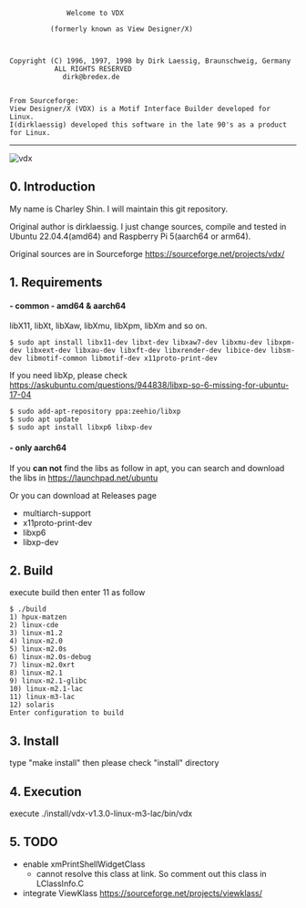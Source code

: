                   Welcome to VDX

              (formerly known as View Designer/X)



    Copyright (C) 1996, 1997, 1998 by Dirk Laessig, Braunschweig, Germany
               ALL RIGHTS RESERVED
                 dirk@bredex.de


    From Sourceforge:
    View Designer/X (VDX) is a Motif Interface Builder developed for Linux.
    I(dirklaessig) developed this software in the late 90's as a product for Linux.
----
![vdx](https://github.com/char76/vdx/assets/1542010/81959fba-050a-4442-8fef-f903b7f384f0)

## 0. Introduction

My name is Charley Shin. I will maintain this git repository.

Original author is dirklaessig. I just change sources, compile and tested in Ubuntu 22.04.4(amd64) and Raspberry Pi 5(aarch64 or arm64).

Original sources are in Sourceforge https://sourceforge.net/projects/vdx/

## 1. Requirements
 #### - common - amd64 & aarch64
libX11, libXt, libXaw, libXmu, libXpm, libXm and so on.
```
$ sudo apt install libx11-dev libxt-dev libxaw7-dev libxmu-dev libxpm-dev libxext-dev libxau-dev libxft-dev libxrender-dev libice-dev libsm-dev libmotif-common libmotif-dev x11proto-print-dev
```
If you need libXp, please check https://askubuntu.com/questions/944838/libxp-so-6-missing-for-ubuntu-17-04
```
$ sudo add-apt-repository ppa:zeehio/libxp
$ sudo apt update
$ sudo apt install libxp6 libxp-dev
```
 #### - only aarch64
If you **can not** find the libs as follow in apt, you can search and download the libs in https://launchpad.net/ubuntu

Or you can download at Releases page

 * multiarch-support
 * x11proto-print-dev
 * libxp6
 * libxp-dev
## 2. Build
execute build then enter 11 as follow
```
$ ./build
1) hpux-matzen
2) linux-cde
3) linux-m1.2
4) linux-m2.0
5) linux-m2.0s
6) linux-m2.0s-debug
7) linux-m2.0xrt
8) linux-m2.1
9) linux-m2.1-glibc
10) linux-m2.1-lac
11) linux-m3-lac
12) solaris
Enter configuration to build
```

## 3. Install
type "make install" then please check "install" directory

## 4. Execution
execute ./install/vdx-v1.3.0-linux-m3-lac/bin/vdx

## 5. TODO
* enable xmPrintShellWidgetClass
  - cannot resolve this class at link. So comment out this class in LClassInfo.C
* integrate ViewKlass https://sourceforge.net/projects/viewklass/ 
